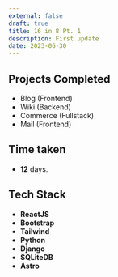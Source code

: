 ```yaml
---
external: false
draft: true
title: 16 in 8 Pt. 1
description: First update
date: 2023-06-30
---
```

## Projects Completed
- Blog (Frontend)
- Wiki (Backend)
- Commerce (Fullstack)
- Mail (Frontend)

## Time taken
- **12** days.

## Tech Stack
- **ReactJS**
- **Bootstrap**
- **Tailwind**
- **Python**
- **Django** 
- **SQLiteDB**
- **Astro**

